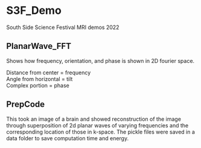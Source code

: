 # S3F_Demo
 South Side Science Festival MRI demos 2022 
 
## PlanarWave_FFT
Shows how frequency, orientation, and phase is shown in 2D fourier space.

Distance from center = frequency\
Angle from horizontal =  tilt \
Complex portion = phase 


## PrepCode
This took an image of a brain and showed reconstruction of the image through superposition of 2d planar waves of varying frequencies and the corresponding location of those in k-space. 
The pickle files were saved in a data folder to save computation time and energy. 
